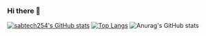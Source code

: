 ### Hi there 👋

<!--
**sabtech254/sabtech254** is a ✨ _special_ ✨ repository because its `README.md` (this file) appears on your GitHub profile.

Here are some ideas to get you started:

- 🔭 I’m currently working on ...
- 🌱 I’m currently learning ...
- 👯 I’m looking to collaborate on ...
- 🤔 I’m looking for help with ...
- 💬 Ask me about ...
- 📫 How to reach me: ...
- 😄 Pronouns: ...
- ⚡ Fun fact: ...
-->
[![sabtech254's GitHub stats](https://github-readme-stats.vercel.app/api?username=sabtech254)](https://github.com/sabtech254/github-readme-stats)
[![Top Langs](https://github-readme-stats.vercel.app/api/top-langs/?username=sabtech254&layout=compact)](https://github.com/sabtech254/github-readme-stats)
![Anurag's GitHub stats](https://github-readme-stats.vercel.app/api?username=sabtech254&show_icons=true)
